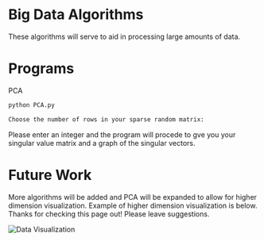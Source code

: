 # Big Data Algorithms
These algorithms will serve to aid in processing large amounts of data.

# Programs

  PCA

```bash
python PCA.py
```
```bash
Choose the number of rows in your sparse random matrix:
```
Please enter an integer and the program will procede to gve you your singular value matrix and a graph of the singular vectors. 

# Future Work
More algorithms will be added and PCA will be expanded to allow for higher dimension visualization. Example of higher dimension visualization is below. Thanks for checking this page out! Please leave suggestions.

![Data Visualization](https://github.com/mridulsar/Big-Data/blob/master/PCA_1000x8_matrix.png)
